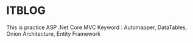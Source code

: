 # ITBLOG
This is practice ASP .Net Core MVC
Keyword : Automapper, DataTables, Onion Architecture, Entity Framework